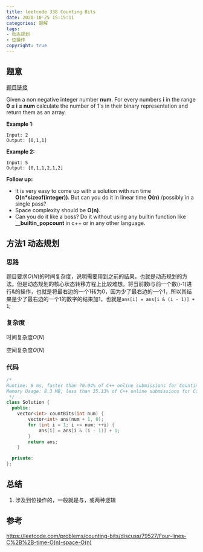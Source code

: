 ```yaml
---
title: leetcode 338 Counting Bits
date: 2020-10-25 15:15:11
categories: 题解
tags:
- 动态规划
- 位操作
copyright: true
---
```


## 题意

[题目链接](https://leetcode.com/problems/counting-bits/)

Given a non negative integer number **num**. For every numbers **i** in the range **0 ≤ i ≤ num** calculate the number of 1's in their binary representation and return them as an array.

**Example 1:**

```
Input: 2
Output: [0,1,1]
```

**Example 2:**

```
Input: 5
Output: [0,1,1,2,1,2]
```

**Follow up:**

- It is very easy to come up with a solution with run time **O(n\*sizeof(integer))**. But can you do it in linear time **O(n)** /possibly in a single pass?
- Space complexity should be **O(n)**.
- Can you do it like a boss? Do it without using any builtin function like **__builtin_popcount** in c++ or in any other language.

## 方法1 动态规划

### 思路

题目要求$O(N)$的时间复杂度，说明需要用到之前的结果，也就是动态规划的方法。但是动态规划的核心状态转移方程上比较难想。将当前数i与前一个数(i-1)进行&的操作，也就是将最右边的一个1转为0，因为少了最右边的一个1，所以其结果是少了最右边的一个1的数字的结果加1，也就是`ans[i] = ans[i & (i - 1)] + 1`;

### 复杂度

时间复杂度$O(N)$

空间复杂度$O(N)$

### 代码

```cc
/*
Runtime: 8 ms, faster than 70.04% of C++ online submissions for Counting Bits.
Memory Usage: 8.3 MB, less than 35.13% of C++ online submissions for Counting Bits.
 */
class Solution {
  public:
	vector<int> countBits(int num) {
		vector<int> ans(num + 1, 0);
		for (int i = 1; i <= num; ++i) {
			ans[i] = ans[i & (i - 1)] + 1;
		}
		return ans;
	}

  private:
};
```

## 总结

1. 涉及到位操作的，一般就是与，或两种逻辑

## 参考

https://leetcode.com/problems/counting-bits/discuss/79527/Four-lines-C%2B%2B-time-O(n)-space-O(n)